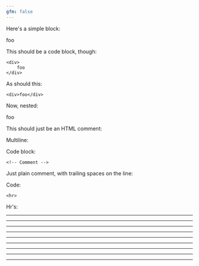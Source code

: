 ```yaml
---
gfm: false
---
```

Here's a simple block:

<div>
	foo
</div>

This should be a code block, though:

	<div>
		foo
	</div>

As should this:

	<div>foo</div>

Now, nested:

<div>
	<div>
		<div>
			foo
		</div>
	</div>
</div>

This should just be an HTML comment:

<!-- Comment -->

Multiline:

<!--
Blah
Blah
-->

Code block:

	<!-- Comment -->

Just plain comment, with trailing spaces on the line:

<!-- foo -->   

Code:

	<hr>
	
Hr's:

<hr>

<hr>

<hr>

<hr>   

<hr>  

<hr> 

<hr class="foo" id="bar" />

<hr class="foo" id="bar"/>

<hr class="foo" id="bar" >

